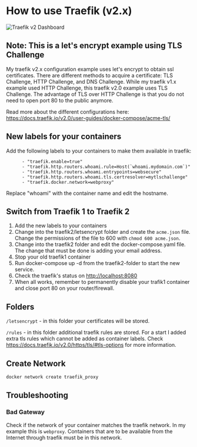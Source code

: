 # How to use Traefik (v2.x)

![Traefik v2 Dashboard](../images/traefik2-dashboard.png)

## Note: This is a let's encrypt example using TLS Challenge

My traefik v2.x configuration example uses let's encrypt to obtain ssl certificates. There are different methods to acquire a certificate: TLS Challenge, HTTP Challenge, and DNS Challenge. While my traefik v1.x example used HTTP Challenge, this traefik v2.0 example uses TLS Challenge. The advantage of TLS over HTTP Challenge is that you do not need to open port 80 to the public anymore.

Read more about the different configurations here: <https://docs.traefik.io/v2.0/user-guides/docker-compose/acme-tls/>

## New labels for your containers

Add the following labels to your containers to make them available in traefik:

```
      - "traefik.enable=true"
      - "traefik.http.routers.whoami.rule=Host(`whoami.mydomain.com`)"
      - "traefik.http.routers.whoami.entrypoints=websecure"
      - "traefik.http.routers.whoami.tls.certresolver=mytlschallenge"
      - "traefik.docker.network=webproxy"
```

Replace "whoami" with the container name and edit the hostname.

## Switch from Traefik 1 to Traefik 2

1. Add the new labels to your containers
2. Change into the traefik2/letsencrypt folder and create the ```acme.json``` file. Change the permissions of the file to 600 with ```chmod 600 acme.json```.
3. Change into the traefik2 folder and edit the docker-compose.yaml file. The change that must be done is adding your email address.
4. Stop your old traefik1 container
5. Run docker-compose up -d from the traefik2-folder to start the new service.
6. Check the traefik's status on <http://localhost:8080>
7. When all works, remember to permanently disable your trafik1 container and close port 80 on your router/firewall.

## Folders

```/letsencrypt``` - in this folder your certificates will be stored.

```/rules``` - in this folder additional traefik rules are stored. For a start I added extra tls rules which cannot be added as container labels. Check <https://docs.traefik.io/v2.0/https/tls/#tls-options> for more information.

## Create Network

```Bash
docker network create traefik_proxy
```

## Troubleshooting

### Bad Gateway

Check if the network of your container matches the traefik network. In my example this is ```webproxy```. Containers that are to be available from the Internet through traefik must be in this network.

